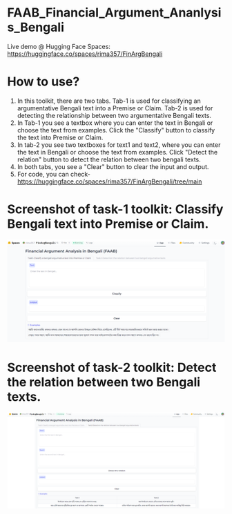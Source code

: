# FAAB_Financial_Argument_Ananlysis_Bengali
Live demo @ Hugging Face Spaces: https://huggingface.co/spaces/rima357/FinArgBengali
# How to use?
1. In this toolkit, there are two tabs. Tab-1 is used for classifying an argumentative Bengali text into a Premise or Claim. Tab-2 is used for detecting the relationship between two argumentative Bengali texts.
2. In Tab-1 you see a textbox where you can enter the text in Bengali or choose the text from examples. Click the "Classify" button to classify the text into Premise or Claim.
3. In tab-2 you see two textboxes for text1 and text2, where you can enter the text in Bengali or choose the text from examples. Click "Detect the relation" button to detect the relation between two bengali texts.
4. In both tabs, you see a "Clear" button to clear the input and output.
5. For code, you can check- https://huggingface.co/spaces/rima357/FinArgBengali/tree/main
# Screenshot of task-1 toolkit: Classify Bengali text into Premise or Claim.
![Alt text](https://github.com/rima357/FAAB_Financial_Argument_Ananlysis_Bengali/blob/main/toolkit_task1.png)
# Screenshot of task-2 toolkit: Detect the relation between two Bengali texts.
![Alt text](https://github.com/rima357/FAAB_Financial_Argument_Ananlysis_Bengali/blob/main/toolkit_task2.png)
